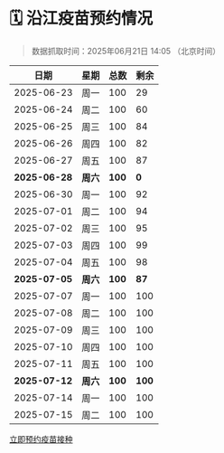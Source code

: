 # 🗓️ 沿江疫苗预约情况

> 数据抓取时间：2025年06月21日 14:05 （北京时间）

| 日期 | 星期 | 总数 | 剩余 |
|------|------|------|------|
| 2025-06-23 | 周一 | 100 | 29 |
| 2025-06-24 | 周二 | 100 | 60 |
| 2025-06-25 | 周三 | 100 | 84 |
| 2025-06-26 | 周四 | 100 | 82 |
| 2025-06-27 | 周五 | 100 | 87 |
| **2025-06-28** | **周六** | **100** | **0** |
| 2025-06-30 | 周一 | 100 | 92 |
| 2025-07-01 | 周二 | 100 | 94 |
| 2025-07-02 | 周三 | 100 | 95 |
| 2025-07-03 | 周四 | 100 | 99 |
| 2025-07-04 | 周五 | 100 | 98 |
| **2025-07-05** | **周六** | **100** | **87** |
| 2025-07-07 | 周一 | 100 | 100 |
| 2025-07-08 | 周二 | 100 | 100 |
| 2025-07-09 | 周三 | 100 | 100 |
| 2025-07-10 | 周四 | 100 | 100 |
| 2025-07-11 | 周五 | 100 | 100 |
| **2025-07-12** | **周六** | **100** | **100** |
| 2025-07-14 | 周一 | 100 | 100 |
| 2025-07-15 | 周二 | 100 | 100 |


<div class="button-container">
<a class="btn" href="http://yfzweb.ishequ.net/#/login" target="_blank">立即预约疫苗接种</a>
</div>
